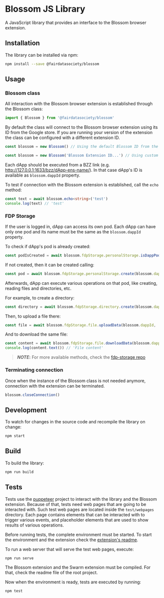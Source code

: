# Blossom JS Library

A JavaScript library that provides an interface to the Blossom browser extension.

## Installation

The library can be installed via npm:

```bash
npm install --save @fairdatasociety/blossom
```

## Usage

### Blossom class

All interaction with the Blossom browser extension is established through the Blossom class:

```typescript
import { Blossom } from '@fairdatasociety/blossom'
```

By default the class will connect to the Blossom browser extension using its ID from the Google store. If you
are running your version of the extension the class can be configured with a different extension ID.

```typescript
const blossom = new Blossom() // Using the default Blossom ID from the Google store
```

```typescript
const blossom = new Blossom('Blossom Extension ID...') // Using custom Blossom ID
```

Each dApp should be executed from a BZZ link (e.g. http://127.0.0.1:1633/bzz/dApp-ens-name/). In that case
dApp's ID is available as `blossom.dappId` property.

To test if connection with the Blossom extension is established, call the `echo` method:

```typescript
const text = await blossom.echo<string>('test')
console.log(text) // 'test'
```

### FDP Storage

If the user is logged in, dApp can access its own pod. Each dApp can have only one pod and its name must be
the same as the `blossom.dappId` property.

To check if dApp's pod is already created:

```typescript
const podIsCreated = await blossom.fdpStorage.personalStorage.isDappPodCreated()
```

If not created, then it can be created calling:

```typescript
const pod = await blossom.fdpStorage.personalStorage.create(blossom.dappId)
```

Afterwards, dApp can execute various operations on that pod, like creating, reading files and directories,
etc.

For example, to create a directory:

```typescript
const directory = await blossom.fdpStorage.directory.create(blossom.dappId, '/example')
```

Then, to upload a file there:

```typescript
const file = await blossom.fdpStorage.file.uploadData(blossom.dappId, '/example/new-file.txt', 'File content')
```

And to download the same file:

```typescript
const content = await blossom.fdpStorage.file.downloadData(blossom.dappId, '/example/new-file.txt')
console.log(content.text()) // 'File content'
```

> **_NOTE_:** For more available methods, check the
> [fdp-storage repo](https://github.com/fairDataSociety/fdp-storage#usage)

### Terminating connection

Once when the instance of the Blossom class is not needed anymore, connection with the extension can be
terminated.

```typescript
blossom.closeConnection()
```

## Development

To watch for changes in the source code and recompile the library on change:

```bash
npm start
```

## Build

To build the library:

```bash
npm run build
```

## Tests

Tests use the [puppeteer](https://github.com/puppeteer/puppeteer) project to interact with the library and the
Blossom extension. Because of that, tests need web pages that are going to be interacted with. Such test web
pages are located inside the `test/webpages` directory. Each page contains elements that can be interacted
with to trigger various events, and placeholder elements that are used to show results of various operations.

Before running tests, the complete environment must be started. To start the environment and the extension
check the [extension's readme](../README.md#setting-up-the-environment).

To run a web server that will serve the test web pages, execute:

```bash
npm run serve
```

The Blossom extension and the Swarm extension must be compiled. For that, check the readme file of the root
project.

Now when the environment is ready, tests are executed by running:

```bash
npm test
```
